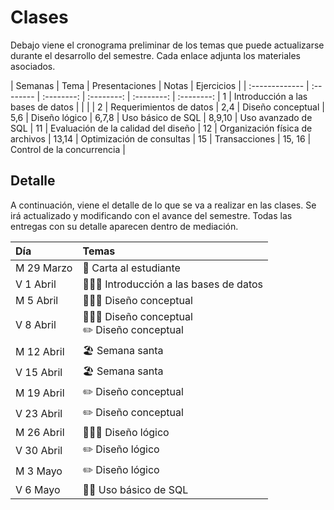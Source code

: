 # Clases

Debajo viene el cronograma preliminar de los temas que puede actualizarse durante el desarrollo del semestre. Cada enlace adjunta los materiales asociados.

| Semanas | Tema | Presentaciones | Notas | Ejercicios |
| :------------- | :-------- | :--------: | :--------: |  :--------: | :--------: |
1 | Introducción a las bases de datos | <a href=".\presentaciones\01-intro.pdf"><span class="fa fa-regular fa-file-powerpoint" aria-hidden="true"></span></a> | <a href=".\notas\01-intro.pdf"><span class="fa fa-sticky-note" aria-hidden="true"></span></a> | |
2 | Requerimientos de datos |
2,4 | Diseño conceptual |
5,6 | Diseño lógico |
6,7,8 | Uso básico de SQL |
8,9,10 | Uso avanzado de SQL |
11 | Evaluación de la calidad del diseño |
12 | Organización física de archivos |
13,14 | Optimización de consultas |
15 | Transacciones |
15, 16 | Control de la concurrencia |

<!--  <a href=".\presentaciones\AAAAAAAAAA.pdf"><span class="fa fa-regular fa-file-powerpoint" aria-hidden="true"></span></a> | <a href="YOUTUBE VIDEO"><span class="fa fa-solid fa-pen" aria-hidden="true"></span></a> | <a href="YOUTUBE VIDEO"><span class="fa fa-solid fa-code" aria-hidden="true"></span></a> | -->

## Detalle

A continuación, viene el detalle de lo que se va a realizar en las clases. Se irá actualizado y modificando con el avance del semestre. Todas las entregas con su detalle aparecen dentro de mediación.

| Día | Temas |
| :------------- | :-------- |
| M 29 Marzo | 📖 Carta al estudiante |
| V 1 Abril | 👩🏻‍🏫 Introducción a las bases de datos | 
| M 5 Abril | 👩🏻‍🏫  Diseño conceptual |
| V 8 Abril | 👩🏻‍🏫 Diseño conceptual <br> ✏️ Diseño conceptual |
| M 12 Abril | 🏖️ Semana santa |
| V 15 Abril | 🏖️ Semana santa |
| M 19 Abril | ✏️ Diseño conceptual |
| V 23 Abril | ✏️ Diseño conceptual |
| M 26 Abril | 👩🏻‍🏫 Diseño lógico |
| V 30 Abril | ✏️ Diseño lógico |
| M 3 Mayo | ✏️ Diseño lógico |
| V 6 Mayo | 👐🏻 Uso básico de SQL |
